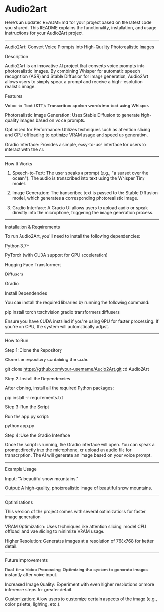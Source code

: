 # Audio2art
Here’s an updated README.md for your project based on the latest code you shared. This README explains the functionality, installation, and usage instructions for your Audio2Art project.


---

Audio2Art: Convert Voice Prompts into High-Quality Photorealistic Images

Description

Audio2Art is an innovative AI project that converts voice prompts into photorealistic images. By combining Whisper for automatic speech recognition (ASR) and Stable Diffusion for image generation, Audio2Art allows users to simply speak a prompt and receive a high-resolution, realistic image.

Features

Voice-to-Text (STT): Transcribes spoken words into text using Whisper.

Photorealistic Image Generation: Uses Stable Diffusion to generate high-quality images based on voice prompts.

Optimized for Performance: Utilizes techniques such as attention slicing and CPU offloading to optimize VRAM usage and speed up generation.

Gradio Interface: Provides a simple, easy-to-use interface for users to interact with the AI.



---

How It Works

1. Speech-to-Text: The user speaks a prompt (e.g., "a sunset over the ocean"). The audio is transcribed into text using the Whisper Tiny model.


2. Image Generation: The transcribed text is passed to the Stable Diffusion model, which generates a corresponding photorealistic image.


3. Gradio Interface: A Gradio UI allows users to upload audio or speak directly into the microphone, triggering the image generation process.




---

Installation & Requirements

To run Audio2Art, you'll need to install the following dependencies:

Python 3.7+

PyTorch (with CUDA support for GPU acceleration)

Hugging Face Transformers

Diffusers

Gradio


Install Dependencies

You can install the required libraries by running the following command:

pip install torch torchvision gradio transformers diffusers

Ensure you have CUDA installed if you're using GPU for faster processing. If you're on CPU, the system will automatically adjust.


---

How to Run

Step 1: Clone the Repository

Clone the repository containing the code:

git clone https://github.com/your-username/Audio2Art.git
cd Audio2Art

Step 2: Install the Dependencies

After cloning, install all the required Python packages:

pip install -r requirements.txt

Step 3: Run the Script

Run the app.py script:

python app.py

Step 4: Use the Gradio Interface

Once the script is running, the Gradio interface will open. You can speak a prompt directly into the microphone, or upload an audio file for transcription. The AI will generate an image based on your voice prompt.


---

Example Usage

Input: "A beautiful snow mountains."

Output: A high-quality, photorealistic image of beautiful snow mountains.



---

Optimizations

This version of the project comes with several optimizations for faster image generation:

VRAM Optimization: Uses techniques like attention slicing, model CPU offload, and vae slicing to minimize VRAM usage.

Higher Resolution: Generates images at a resolution of 768x768 for better detail.



---

Future Improvements

Real-time Voice Processing: Optimizing the system to generate images instantly after voice input.

Increased Image Quality: Experiment with even higher resolutions or more inference steps for greater detail.

Customization: Allow users to customize certain aspects of the image (e.g., color palette, lighting, etc.).
